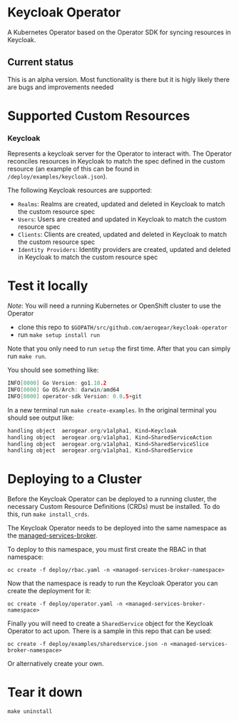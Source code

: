 # Keycloak Operator

A Kubernetes Operator based on the Operator SDK for syncing resources in Keycloak.

## Current status

This is an alpha version. Most functionality is there but it is higly likely there are bugs and improvements needed

# Supported Custom Resources 

### Keycloak 
Represents a keycloak server for the Operator to interact with.
The Operator reconciles resources in Keycloak to match the spec defined in the custom resource (an example of this can be found in `/deploy/examples/keycloak.json`). 

The following Keycloak resources are supported:
- `Realms`: Realms are created, updated and deleted in Keycloak to match the custom resource spec
- `Users`:  Users are created and updated in Keycloak to match the custom resource spec
- `Clients`: Clients are created, updated and deleted in Keycloak to match the custom resource spec
- `Identity Providers`: Identity providers are created, updated and deleted in Keycloak to match the custom resource spec

# Test it locally

*Note*: You will need a running Kubernetes or OpenShift cluster to use the Operator

- clone this repo to `$GOPATH/src/github.com/aerogear/keycloak-operator`
- run `make setup install run`

Note that you only need to run `setup` the first time. After that you can simply run `make run`.

You should see something like:

```go
INFO[0000] Go Version: go1.10.2
INFO[0000] Go OS/Arch: darwin/amd64
INFO[0000] operator-sdk Version: 0.0.5+git

```

In a new terminal run `make create-examples`. In the original terminal you should see output like:

```go
handling object  aerogear.org/v1alpha1, Kind=Keycloak
handling object  aerogear.org/v1alpha1, Kind=SharedServiceAction
handling object  aerogear.org/v1alpha1, Kind=SharedServiceSlice
handling object  aerogear.org/v1alpha1, Kind=SharedService
```

# Deploying to a Cluster

Before the Keycloak Operator can be deployed to a running cluster, the necessary Custom Resource Definitions (CRDs) must be installed. To do this, run `make install_crds`.

The Keycloak Operator needs to be deployed into the same namespace as the [managed-services-broker](https://github.com/aerogear/managed-services-broker).

To deploy to this namespace, you must first create the RBAC in that namespace:
```
oc create -f deploy/rbac.yaml -n <managed-services-broker-namespace>
```

Now that the namespace is ready to run the Keycloak Operator you can create the deployment for it:
```
oc create -f deploy/operator.yaml -n <managed-services-broker-namespace>
```

Finally you will need to create a `SharedService` object for the Keycloak Operator to act upon. There is a sample in this repo that can be used:
```
oc create -f deploy/examples/sharedservice.json -n <managed-services-broker-namespace>
```

Or alternatively create your own.

# Tear it down

```make uninstall```
